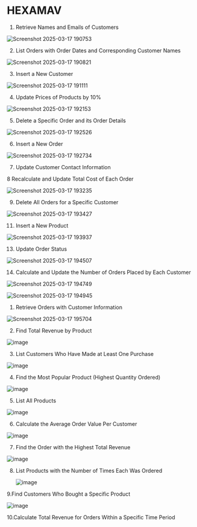 # HEXAMAV
1. Retrieve Names and Emails of Customers



![Screenshot 2025-03-17 190753](https://github.com/user-attachments/assets/e49234b1-4a9b-46ba-b09b-bde7de75889a)


2. List Orders with Order Dates and Corresponding Customer Names


![Screenshot 2025-03-17 190821](https://github.com/user-attachments/assets/14c854d1-c8f0-48c9-aaa2-cc3cdd86f7ea)


3. Insert a New Customer



![Screenshot 2025-03-17 191111](https://github.com/user-attachments/assets/e8e01a88-b457-4823-b9d9-e9e98d3b2f1a)


4. Update Prices of Products by 10%



![Screenshot 2025-03-17 192153](https://github.com/user-attachments/assets/9b83d963-b894-4380-a805-7044e5998a44)


5. Delete a Specific Order and its Order Details



![Screenshot 2025-03-17 192526](https://github.com/user-attachments/assets/80113413-2925-44b0-ab0a-0c457f94199e)


6. Insert a New Order



 ![Screenshot 2025-03-17 192734](https://github.com/user-attachments/assets/7084dfd6-5532-4acc-98cb-4989c637b6cf)


 7. Update Customer Contact Information

  

 8 Recalculate and Update Total Cost of Each Order


 
![Screenshot 2025-03-17 193235](https://github.com/user-attachments/assets/904089ae-e826-4435-9018-339667014576)


 9. Delete All Orders for a Specific Customer



![Screenshot 2025-03-17 193427](https://github.com/user-attachments/assets/f0ad50ef-cb69-4c42-bb25-6a8533f523f1)

 11. Insert a New Product


![Screenshot 2025-03-17 193937](https://github.com/user-attachments/assets/2e2a5ee1-30de-43a3-a3bd-eba9dd50eb4b)


13. Update Order Status 


![Screenshot 2025-03-17 194507](https://github.com/user-attachments/assets/3ff64b24-4197-43ea-a535-6ba4e7083fa1)


 14.  Calculate and Update the Number of Orders Placed by Each Customer


![Screenshot 2025-03-17 194749](https://github.com/user-attachments/assets/3f3e3f87-cfc6-4f6e-8acc-404e641fadd0)




![Screenshot 2025-03-17 194945](https://github.com/user-attachments/assets/1fa350a9-9d57-476a-ab3c-cd59ee4a17a3)


1. Retrieve Orders with Customer Information


![Screenshot 2025-03-17 195704](https://github.com/user-attachments/assets/c2c605ff-b378-46bc-903c-74447c1c7e08)

2. Find Total Revenue by Product


![image](https://github.com/user-attachments/assets/33d4276e-c782-4402-a9f2-fee488ab6789)


3. List Customers Who Have Made at Least One Purchase

![image](https://github.com/user-attachments/assets/cab491b9-d946-4114-bd4a-9e0b615287bb)


4. Find the Most Popular Product (Highest Quantity Ordered)


![image](https://github.com/user-attachments/assets/8f872fdc-9e95-48d4-aec9-268ad721d2ba)



5. List All Products



![image](https://github.com/user-attachments/assets/9e209884-b85d-4f04-a191-e57dfa1b8a17)



6. Calculate the Average Order Value Per Customer


![image](https://github.com/user-attachments/assets/d72c86bc-ced4-48ed-b303-714b21775671)


7. Find the Order with the Highest Total Revenue

![image](https://github.com/user-attachments/assets/7527308f-e9da-4cc6-b076-9ead92d1d3f6)


8. List Products with the Number of Times Each Was Ordered
   

   ![image](https://github.com/user-attachments/assets/732b2ba9-fb2a-46cf-9fdd-dc840dca52dc)


9.Find Customers Who Bought a Specific Product

![image](https://github.com/user-attachments/assets/fd9cea76-663e-45b1-a8e4-adc5d671f570)



10.Calculate Total Revenue for Orders Within a Specific Time Period


